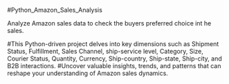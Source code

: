 #Python_Amazon_Sales_Analysis

Analyze Amazon sales data to check the buyers preferred choice int he sales.

#This Python-driven project delves into key dimensions such as Shipment Status, Fulfillment, Sales Channel,
ship-service level, Category, Size, Courier Status, Quantity, Currency, Ship-country, Ship-state, Ship-city, and
B2B interactions.
#Uncover valuable insights, trends, and patterns that can reshape your understanding of Amazon sales dynamics.
